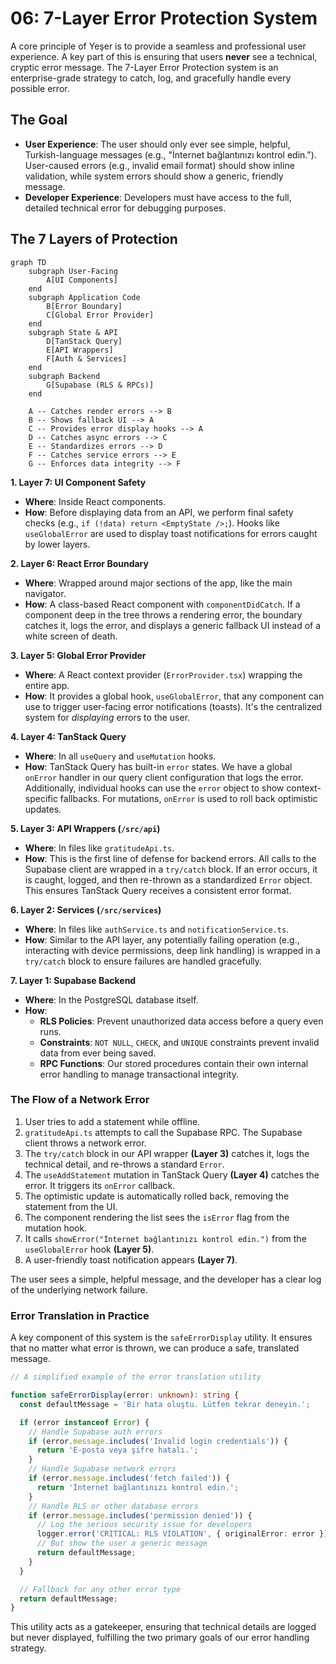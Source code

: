 # 06: 7-Layer Error Protection System

A core principle of Yeşer is to provide a seamless and professional user experience. A key part of this is ensuring that users **never** see a technical, cryptic error message. The 7-Layer Error Protection system is an enterprise-grade strategy to catch, log, and gracefully handle every possible error.

## The Goal

- **User Experience**: The user should only ever see simple, helpful, Turkish-language messages (e.g., "İnternet bağlantınızı kontrol edin."). User-caused errors (e.g., invalid email format) should show inline validation, while system errors should show a generic, friendly message.
- **Developer Experience**: Developers must have access to the full, detailed technical error for debugging purposes.

## The 7 Layers of Protection

```mermaid
graph TD
    subgraph User-Facing
        A[UI Components]
    end
    subgraph Application Code
        B[Error Boundary]
        C[Global Error Provider]
    end
    subgraph State & API
        D[TanStack Query]
        E[API Wrappers]
        F[Auth & Services]
    end
    subgraph Backend
        G[Supabase (RLS & RPCs)]
    end

    A -- Catches render errors --> B
    B -- Shows fallback UI --> A
    C -- Provides error display hooks --> A
    D -- Catches async errors --> C
    E -- Standardizes errors --> D
    F -- Catches service errors --> E
    G -- Enforces data integrity --> F
```

**1. Layer 7: UI Component Safety**

- **Where**: Inside React components.
- **How**: Before displaying data from an API, we perform final safety checks (e.g., `if (!data) return <EmptyState />;`). Hooks like `useGlobalError` are used to display toast notifications for errors caught by lower layers.

**2. Layer 6: React Error Boundary**

- **Where**: Wrapped around major sections of the app, like the main navigator.
- **How**: A class-based React component with `componentDidCatch`. If a component deep in the tree throws a rendering error, the boundary catches it, logs the error, and displays a generic fallback UI instead of a white screen of death.

**3. Layer 5: Global Error Provider**

- **Where**: A React context provider (`ErrorProvider.tsx`) wrapping the entire app.
- **How**: It provides a global hook, `useGlobalError`, that any component can use to trigger user-facing error notifications (toasts). It's the centralized system for _displaying_ errors to the user.

**4. Layer 4: TanStack Query**

- **Where**: In all `useQuery` and `useMutation` hooks.
- **How**: TanStack Query has built-in `error` states. We have a global `onError` handler in our query client configuration that logs the error. Additionally, individual hooks can use the `error` object to show context-specific fallbacks. For mutations, `onError` is used to roll back optimistic updates.

**5. Layer 3: API Wrappers (`/src/api`)**

- **Where**: In files like `gratitudeApi.ts`.
- **How**: This is the first line of defense for backend errors. All calls to the Supabase client are wrapped in a `try/catch` block. If an error occurs, it is caught, logged, and then re-thrown as a standardized `Error` object. This ensures TanStack Query receives a consistent error format.

**6. Layer 2: Services (`/src/services`)**

- **Where**: In files like `authService.ts` and `notificationService.ts`.
- **How**: Similar to the API layer, any potentially failing operation (e.g., interacting with device permissions, deep link handling) is wrapped in a `try/catch` block to ensure failures are handled gracefully.

**7. Layer 1: Supabase Backend**

- **Where**: In the PostgreSQL database itself.
- **How**:
  - **RLS Policies**: Prevent unauthorized data access before a query even runs.
  - **Constraints**: `NOT NULL`, `CHECK`, and `UNIQUE` constraints prevent invalid data from ever being saved.
  - **RPC Functions**: Our stored procedures contain their own internal error handling to manage transactional integrity.

### The Flow of a Network Error

1.  User tries to add a statement while offline.
2.  `gratitudeApi.ts` attempts to call the Supabase RPC. The Supabase client throws a network error.
3.  The `try/catch` block in our API wrapper **(Layer 3)** catches it, logs the technical detail, and re-throws a standard `Error`.
4.  The `useAddStatement` mutation in TanStack Query **(Layer 4)** catches the error. It triggers its `onError` callback.
5.  The optimistic update is automatically rolled back, removing the statement from the UI.
6.  The component rendering the list sees the `isError` flag from the mutation hook.
7.  It calls `showError("İnternet bağlantınızı kontrol edin.")` from the `useGlobalError` hook **(Layer 5)**.
8.  A user-friendly toast notification appears **(Layer 7)**.

The user sees a simple, helpful message, and the developer has a clear log of the underlying network failure.

### Error Translation in Practice

A key component of this system is the `safeErrorDisplay` utility. It ensures that no matter what error is thrown, we can produce a safe, translated message.

```typescript
// A simplified example of the error translation utility

function safeErrorDisplay(error: unknown): string {
  const defaultMessage = 'Bir hata oluştu. Lütfen tekrar deneyin.';

  if (error instanceof Error) {
    // Handle Supabase auth errors
    if (error.message.includes('Invalid login credentials')) {
      return 'E-posta veya şifre hatalı.';
    }
    // Handle Supabase network errors
    if (error.message.includes('fetch failed')) {
      return 'İnternet bağlantınızı kontrol edin.';
    }
    // Handle RLS or other database errors
    if (error.message.includes('permission denied')) {
      // Log the serious security issue for developers
      logger.error('CRITICAL: RLS VIOLATION', { originalError: error });
      // But show the user a generic message
      return defaultMessage;
    }
  }

  // Fallback for any other error type
  return defaultMessage;
}
```

This utility acts as a gatekeeper, ensuring that technical details are logged but never displayed, fulfilling the two primary goals of our error handling strategy.
